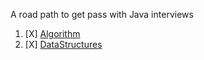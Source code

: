 A road path to get pass with Java interviews


1.  [X] [Algorithm](../Algorithm/README.md)
2.  [X] [DataStructures](../DataStructures/README.md)


